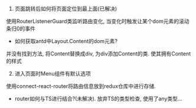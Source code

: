 1. 页面跳转后如何将页面定位到最上面(已解决)

使用RouterListenerGuard类监听路由变化, 当变化时触发让某个dom元素的滚动条归0的事件

- 如何获取antd中Layout.Content的dom元素?

并没有找到方法, 将Content替换成div, 为div添加Content的类. 使其拥有Content的样式

2. 进入页面时Menu组件有默认选项

使用connect-react-router将路由信息放到redux仓库中进行存储.

- router如何与TS进行结合?(未解决). 放弃TS的类型检查, 使用了any类型...